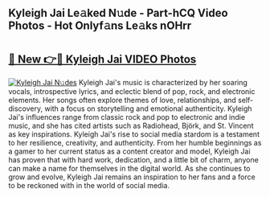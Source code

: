## Kyleigh Jai Le𝚊ked N𝚞de - Part-hCQ Video Photos - Hot Onlyf𝚊ns Le𝚊ks nOHrr

# <h2><a href="http://ac48218.deff.icu/?id=Kyleigh+Jai">🔗 New 👉🔴 Kyleigh Jai VIDEO Photos</a></h2>

[![Kyleigh Jai N𝚞des](https://i.imgur.com/rIISA9y.gif)](http://ac48218.deff.icu/?id=Kyleigh+Jai)
Kyleigh Jai's music is characterized by her soaring vocals, introspective lyrics, and eclectic blend of pop, rock, and electronic elements. Her songs often explore themes of love, relationships, and self-discovery, with a focus on storytelling and emotional authenticity. Kyleigh Jai's influences range from classic rock and pop to electronic and indie music, and she has cited artists such as Radiohead, Björk, and St. Vincent as key inspirations. Kyleigh Jai's rise to social media stardom is a testament to her resilience, creativity, and authenticity. From her humble beginnings as a gamer to her current status as a content creator and model, Kyleigh Jai has proven that with hard work, dedication, and a little bit of charm, anyone can make a name for themselves in the digital world. As she continues to grow and evolve, Kyleigh Jai remains an inspiration to her fans and a force to be reckoned with in the world of social media.
